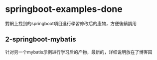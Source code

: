 # springboot-examples-done
對網上找到的springboot項目進行學習修改后的產物，方便後續調用

## 2-springboot-mybatis
针对另一个mybatis示例进行学习后的产物，最新的，详细说明放在了博客园
